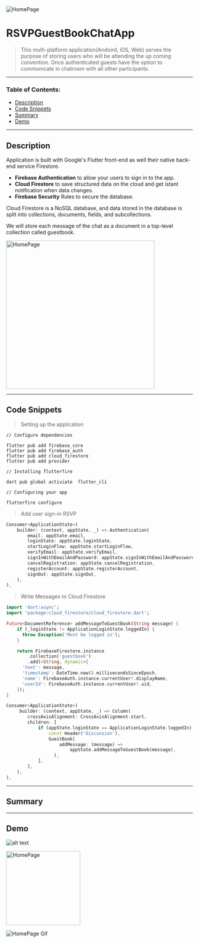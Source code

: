 <img src="https://github.com/C-Dev66/RSVPGuestbookChatApp/blob/main/screenshots/SideBySide.png" alt="HomePage"/>

# RSVPGuestBookChatApp
> This multi-platform application(Andoird, iOS, Web) serves the purpose of storing users who will be attending the up coming convention. Once authenticated guests have the option to communicate in chatroom with all other participants.

---

### Table of Contents:

- [Description](#description)
- [Code Snippets](#code-snippets)
- [Summary](#summary)
- [Demo](#demo)




---

## Description

Application is built with Google's Flutter front-end as well their native back-end service Firestore.

- **Firebase Authentication** to allow your users to sign in to the app.
- **Cloud Firestore** to save structured data on the cloud and get istant notification when data changes.
- **Firebase Security** Rules to secure the database.

Cloud Firestore is a NoSQL database, and data stored in the database is split into collections, documents, fields, and subcollections.

We will store each message of the chat as a document in a top-level collection called guestbook.



<img src="https://github.com/C-Dev66/RSVPGuestbookChatApp/blob/main/screenshots/DataModel.png" alt="HomePage" width="400"/>

---

## Code Snippets

> Setting up the application
```
// Configure dependencies

flutter pub add firebase_core
flutter pub add firebase_auth
flutter pub add cloud_firestore
flutter pub add provider

// Installing flutterfire

dart pub global activiate  flutter_cli

// Configuring your app

flutterfire configure
```

> Add user sign-in RSVP
```dart
Consumer<ApplicationState>(
	builder: (context, appState, _) => Authentication(
		email: appState.email,
        loginState: appState.loginState,
        startLoginFlow: appState.startLoginFlow,
        verifyEmail: appState.verifyEmail,
        signInWithEmailAndPassword: appState.signInWithEmailAndPassword,
        cancelRegistration: appState.cancelRegistration,
        registerAccount: appState.registerAccount,
        signOut: appState.signOut,
    ),
),

```

> Write Messages to Cloud Firestore
```dart
import 'dart:async';
import 'package:cloud_firestore/cloud_firestore.dart';

Future<DocumentReference> addMessageToGuestBook(String message) {
	if (_loginState != ApplicationLoginState.loggedIn) {
      throw Exception('Must be logged in');
    }

    return FirebaseFirestore.instance
        .collection('guestbook')
        .add(<String, dynamic>{
      'text': message,
      'timestamp': DateTime.now().millisecondsSinceEpoch,
      'name': FirebaseAuth.instance.currentUser!.displayName,
      'userId': FirebaseAuth.instance.currentUser!.uid,
    });
}

Consumer<ApplicationState>(
     builder: (context, appState, _) => Column(
        crossAxisAlignment: CrossAxisAlignment.start,
        children: [
            if (appState.loginState == ApplicationLoginState.loggedIn) ...[
                const Header('Discussion'),
                GuestBook(
                    addMessage: (message) =>
                        appState.addMessageToGuestBook(message),
                  ),
            ],
        ],
    ),
),
```


---

## Summary




---

## Demo
![alt text](https://github.com/C-Dev66/RSVPGuestbookChatApp/blob/main/screenshots/HomePage.png)


<img src="https://github.com/C-Dev66/RSVPGuestbookChatApp/blob/main/screenshots/HomePage.png" alt="HomePage" width="200"/>

![HomePage Gif](https://github.com/C-Dev66/RSVPGuestbookChatApp/blob/main/screenshots/HomePage.gif)
